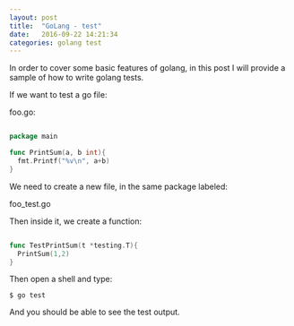 ```yaml
---
layout: post
title:  "GoLang - test"
date:   2016-09-22 14:21:34
categories: golang test
---
```


In order to cover some basic features of golang, in this post I will provide a sample of how to write golang tests.

If we want to test a go file:

foo.go:
```go

package main

func PrintSum(a, b int){
  fmt.Printf("%v\n", a+b)
}

```

We need to create a new file, in the same package labeled:

foo_test.go

Then inside it, we create a function:
```go

func TestPrintSum(t *testing.T){
  PrintSum(1,2)
}

```

Then open a shell and type:

```shell
$ go test
```

And you should be able to see the test output.
